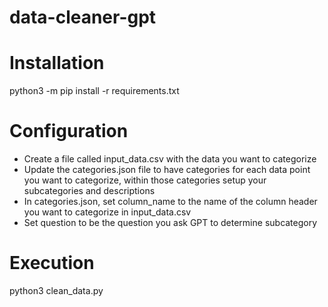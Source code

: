 # data-cleaner-gpt

# Installation
python3 -m pip install -r requirements.txt

# Configuration
- Create a file called input_data.csv with the data you want to categorize
- Update the categories.json file to have categories for each data point you want to categorize, within those categories setup your subcategories and descriptions
- In categories.json, set column_name to the name of the column header you want to categorize in input_data.csv
- Set question to be the question you ask GPT to determine subcategory

# Execution
python3 clean_data.py
